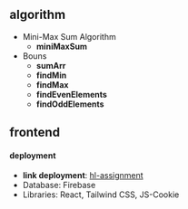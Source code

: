 ## algorithm

- Mini-Max Sum Algorithm
  - **miniMaxSum**
- Bouns
  - **sumArr**
  - **findMin**
  - **findMax**
  - **findEvenElements**
  - **findOddElements**

## frontend

#### deployment

- **link deployment**: [hl-assignment](https://hl-assignment-ebon.vercel.app/)
- Database: Firebase
- Libraries: React, Tailwind CSS, JS-Cookie
